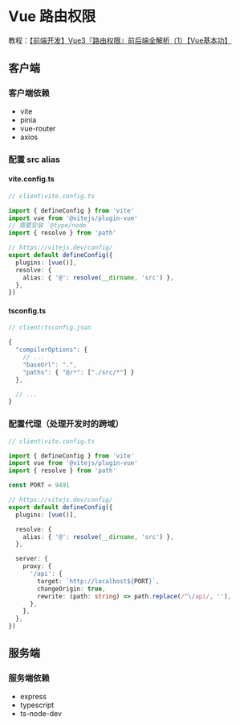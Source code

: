 # Vue 路由权限

教程：[【前端开发】Vue3『路由权限』前后端全解析（1）【Vue基本功】](https://www.bilibili.com/video/BV1Re411g7Ma)

## 客户端

### 客户端依赖

- vite
- pinia
- vue-router
- axios

### 配置 src alias

#### vite.config.ts

```typescript
// client\vite.config.ts

import { defineConfig } from 'vite'
import vue from '@vitejs/plugin-vue'
// 需要安装 `@type/node`
import { resolve } from 'path'

// https://vitejs.dev/config/
export default defineConfig({
  plugins: [vue()],
  resolve: {
    alias: { '@': resolve(__dirname, 'src') },
  },
})
```

#### tsconfig.ts

```typescript
// client\tsconfig.json

{
  "compilerOptions": {
    // ...
    "baseUrl": ".",
    "paths": { "@/*": ["./src/*"] }
  },

  // ...
}
```

### 配置代理（处理开发时的跨域）

```typescript
// client\vite.config.ts

import { defineConfig } from 'vite'
import vue from '@vitejs/plugin-vue'
import { resolve } from 'path'

const PORT = 9491

// https://vitejs.dev/config/
export default defineConfig({
  plugins: [vue()],

  resolve: {
    alias: { '@': resolve(__dirname, 'src') },
  },

  server: {
    proxy: {
      '/api': {
        target: `http://localhost${PORT}`,
        changeOrigin: true,
        rewrite: (path: string) => path.replace(/^\/api/, ''),
      },
    },
  },
})

```

## 服务端

### 服务端依赖

- express
- typescript
- ts-node-dev
